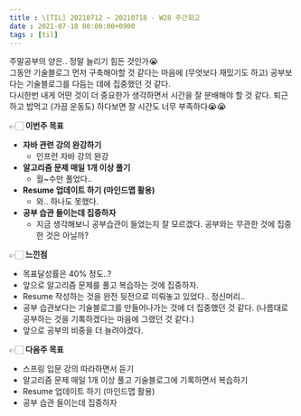 ```yaml
---
title : \[TIL] 20210712 ~ 20210718 - W28 주간회고
date : 2021-07-18 00:00:00+0900
tags : [til]
---
```


주말공부의 양은.. 정말 늘리기 힘든 것인가😭   
그동안 기술블로그 먼저 구축해야할 것 같다는 마음에 (무엇보다 재밌기도 하고) 공부보다는 기술블로그를 다듬는 데에 집중했던 것 같다.   
다시한번 내게 어떤 것이 더 중요한가 생각하면서 시간을 잘 분배해야 할 것 같다. 퇴근하고 밥먹고 (가끔 운동도) 하다보면 잘 시간도 너무 부족하다😭😭

👉🏻 **이번주 목표**
- **자바 관련 강의 완강하기**
	- 인프런 자바 강의 완강
- **알고리즘 문제 매일 1개 이상 풀기**
	- 월~수만 풀었다..
- **Resume 업데이트 하기 (마인드맵 활용)**
	- 와.. 하나도 못했다.
- **공부 습관 들이는데 집중하자**
	- 지금 생각해보니 공부습관이 들었는지 잘 모르겠다. 공부와는 무관한 것에 집중한 것은 아닐까?

👉🏻 **느낀점**
- 목표달성률은 40% 정도..?
- 앞으로 알고리즘 문제를 풀고 복습하는 것에 집중하자.
- Resume 작성하는 것을 완전 뒷전으로 미뤄놓고 있었다.. 정신머리..
- 공부 습관보다는 기술블로그를 만들어나가는 것에 더 집중했던 것 같다. (나름대로 공부하는 것을 기록하겠다는 마음에 그랬던 것 같다.)
- 앞으로 공부의 비중을 더 늘려야겠다.

👉🏻 **다음주 목표**
- 스프링 입문 강의 따라하면서 듣기
- 알고리즘 문제 매일 1개 이상 풀고 기술블로그에 기록하면서 복습하기
- Resume 업데이트 하기 (마인드맵 활용)
- 공부 습관 들이는데 집중하자